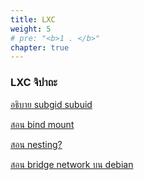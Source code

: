 ```yaml
---
title: LXC
weight: 5
# pre: "<b>1 . </b>"
chapter: true
---
```


### LXC จิปาถะ

[อธิบาย subgid subuid](https://kcore.org/2022/02/05/lxc-subuid-subgid/)

[สอน bind mount](https://www.cyberciti.biz/faq/how-to-add-or-mount-directory-in-lxd-linux-container/)

[สอน nesting?](https://bobcares.com/blog/lxd-and-docker-containers-nesting/#:~:text=Run%20the%20following%20command%20to%20allow%20nesting%20for,that,%20start%20the%20container:%20lxc%20start%20%22container%20name%22)

[สอน bridge network บน debian](https://seanblanchfield.com/2023/05/bridge-networking-in-lxd)
